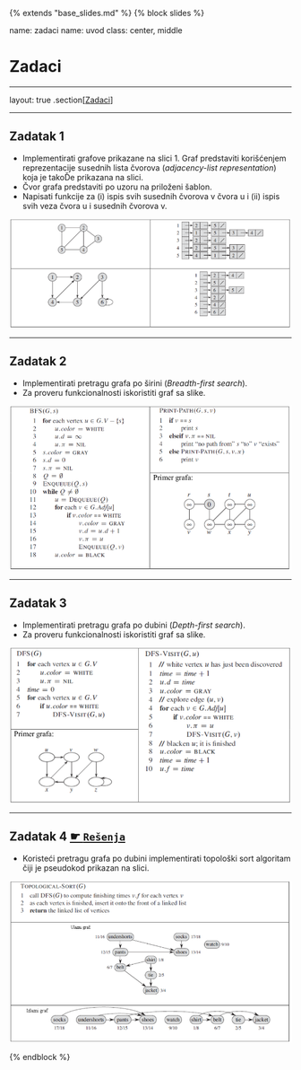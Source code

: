 {% extends "base_slides.md" %}
{% block slides %}

name: zadaci
name: uvod 
class: center, middle

# Zadaci

---
layout: true
.section[[Zadaci](#sadrzaj)]

---

## Zadatak 1 

- Implementirati grafove prikazane na slici 1. Graf predstaviti korišćenjem reprezentacije susednih lista čvorova (*adjacency-list representation*) koja je takoĎe prikazana na slici.
- Čvor grafa predstaviti po uzoru na priloženi šablon. 
- Napisati funkcije za (i) ispis svih susednih čvorova v čvora u i (ii) ispis svih veza čvora u i susednih čvorova v.

![:scale 85%](img/z9/z1.png)

---
## Zadatak 2

- Implementirati pretragu grafa po širini (*Breadth-first search*). 
- Za proveru funkcionalnosti iskoristiti graf sa slike. 

![:scale 85%](img/z9/z2.png)

---
## Zadatak 3

- Implementirati pretragu grafa po dubini (*Depth-first search*). 
- Za proveru funkcionalnosti iskoristiti graf sa slike.

![:scale 85%](img/z9/z3.png)

---
## Zadatak 4 <a target="_blank" rel="noopener noreferrer" href="../python-z9-resenja"> ☛ `Rešenja`</a>

- Koristeći pretragu grafa po dubini implementirati topološki sort algoritam čiji je pseudokod prikazan na slici.

![:scale 80%](img/z9/z4.png)



{% endblock %}